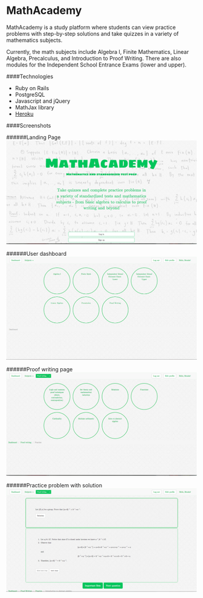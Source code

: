 # MathAcademy

MathAcademy is a study platform where students can view practice problems with step-by-step solutions and take quizzes in a variety of mathematics subjects.

Currently, the math subjects include Algebra I, Finite Mathematics, Linear Algebra, Precalculus, and Introduction to Proof Writing. There are also modules for the Independent School Entrance Exams (lower and upper).

####Technologies
+ Ruby on Rails
+ PostgreSQL
+ Javascript and jQuery
+ MathJax library
+ [Heroku](http://math-academy.herokuapp.com)


####Screenshots

######Landing Page
![image](https://github.com/brookekfox/project-four/blob/master/screenshots/landing.png)

######User dashboard
![image](https://github.com/brookekfox/project-four/blob/master/screenshots/dashboard.png)

######Proof writing page
![image](https://github.com/brookekfox/project-four/blob/master/screenshots/proof-writing.png)

######Practice problem with solution
![image](https://github.com/brookekfox/project-four/blob/master/screenshots/problem-solution.png)